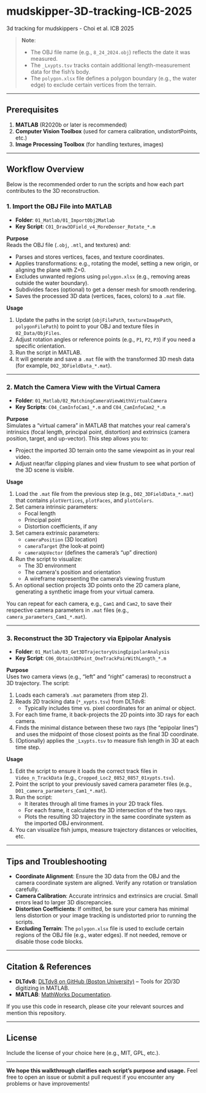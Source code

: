 # mudskipper-3D-tracking-ICB-2025
3d tracking for mudskippers - Choi et al. ICB 2025

> **Note**:  
> - The OBJ file name (e.g., `8_24_2024.obj`) reflects the date it was measured.  
> - The `_Lxypts.tsv` tracks contain additional length-measurement data for the fish’s body.  
> - The `polygon.xlsx` file defines a polygon boundary (e.g., the water edge) to exclude certain vertices from the terrain.

---

## Prerequisites

1. **MATLAB** (R2020b or later is recommended)  
2. **Computer Vision Toolbox** (used for camera calibration, undistortPoints, etc.)  
3. **Image Processing Toolbox** (for handling textures, images)  

---

## Workflow Overview

Below is the recommended order to run the scripts and how each part contributes to the 3D reconstruction.

### 1. Import the OBJ File into MATLAB

- **Folder**: `01_Matlab/01_ImportObj2Matlab`  
- **Key Script**: `C01_Draw3DField_v4_MoreDenser_Rotate_*.m`

**Purpose**  
Reads the OBJ file (`.obj`, `.mtl`, and textures) and:
- Parses and stores vertices, faces, and texture coordinates.
- Applies transformations: e.g., rotating the model, setting a new origin, or aligning the plane with Z=0.
- Excludes unwanted regions using `polygon.xlsx` (e.g., removing areas outside the water boundary).
- Subdivides faces (optional) to get a denser mesh for smooth rendering.
- Saves the processed 3D data (vertices, faces, colors) to a `.mat` file.

**Usage**  
1. Update the paths in the script (`objFilePath`, `textureImagePath`, `polygonFilePath`) to point to your OBJ and texture files in `02_Data/ObjFiles`.
2. Adjust rotation angles or reference points (e.g., `P1`, `P2`, `P3`) if you need a specific orientation.
3. Run the script in MATLAB.  
4. It will generate and save a `.mat` file with the transformed 3D mesh data (for example, `D02_3DFieldData_*.mat`).

---

### 2. Match the Camera View with the Virtual Camera

- **Folder**: `01_Matlab/02_MatchingCameraViewWithVirtualCamera`  
- **Key Scripts**: `C04_CamInfoCam1_*.m` and `C04_CamInfoCam2_*.m`

**Purpose**  
Simulates a “virtual camera” in MATLAB that matches your real camera's intrinsics (focal length, principal point, distortion) and extrinsics (camera position, target, and up-vector). This step allows you to:
- Project the imported 3D terrain onto the same viewpoint as in your real video.
- Adjust near/far clipping planes and view frustum to see what portion of the 3D scene is visible.

**Usage**  
1. Load the `.mat` file from the previous step (e.g., `D02_3DFieldData_*.mat`) that contains `plotVertices`, `plotFaces`, and `plotColors`.
2. Set camera intrinsic parameters:
   - Focal length
   - Principal point
   - Distortion coefficients, if any  
3. Set camera extrinsic parameters:
   - `cameraPosition` (3D location)
   - `cameraTarget` (the look-at point)
   - `cameraUpVector` (defines the camera’s “up” direction)
4. Run the script to visualize:
   - The 3D environment
   - The camera's position and orientation
   - A wireframe representing the camera’s viewing frustum
5. An optional section projects 3D points onto the 2D camera plane, generating a synthetic image from your virtual camera.

You can repeat for each camera, e.g., `Cam1` and `Cam2`, to save their respective camera parameters in `.mat` files (e.g., `camera_parameters_Cam1_*.mat`).

---

### 3. Reconstruct the 3D Trajectory via Epipolar Analysis

- **Folder**: `01_Matlab/03_Get3DTrajectoryUsingEpipolarAnalysis`  
- **Key Script**: `C06_Obtain3DPoint_OneTrackPairWithLength_*.m`

**Purpose**  
Uses two camera views (e.g., “left” and “right” cameras) to reconstruct a 3D trajectory. The script:
1. Loads each camera’s `.mat` parameters (from step 2).
2. Reads 2D tracking data (`*_xypts.tsv`) from DLTdv8:
   - Typically includes time vs. pixel coordinates for an animal or object.
3. For each time frame, it back-projects the 2D points into 3D rays for each camera.
4. Finds the minimal distance between these two rays (the “epipolar lines”) and uses the midpoint of those closest points as the final 3D coordinate.
5. (Optionally) applies the `_Lxypts.tsv` to measure fish length in 3D at each time step.

**Usage**  
1. Edit the script to ensure it loads the correct track files in `Video_n_TrackData` (e.g., `Cropped_Loc2_0852_0857_01xypts.tsv`).
2. Point the script to your previously saved camera parameter files (e.g., `D01_camera_parameters_Cam1_*.mat`).
3. Run the script:
   - It iterates through all time frames in your 2D track files.
   - For each frame, it calculates the 3D intersection of the two rays.
   - Plots the resulting 3D trajectory in the same coordinate system as the imported OBJ environment.
4. You can visualize fish jumps, measure trajectory distances or velocities, etc.

---

## Tips and Troubleshooting

- **Coordinate Alignment**: Ensure the 3D data from the OBJ and the camera coordinate system are aligned. Verify any rotation or translation carefully.
- **Camera Calibration**: Accurate intrinsics and extrinsics are crucial. Small errors lead to larger 3D discrepancies.
- **Distortion Coefficients**: If omitted, be sure your camera has minimal lens distortion or your image tracking is undistorted prior to running the scripts.
- **Excluding Terrain**: The `polygon.xlsx` file is used to exclude certain regions of the OBJ file (e.g., water edges). If not needed, remove or disable those code blocks.

---

## Citation & References

- **DLTdv8**: [DLTdv8 on GitHub (Boston University)](http://www.unc.edu/~thedrick/dltdv/) – Tools for 2D/3D digitizing in MATLAB.  
- **MATLAB**: [MathWorks Documentation](https://www.mathworks.com/help/).

If you use this code in research, please cite your relevant sources and mention this repository.

---

## License

Include the license of your choice here (e.g., MIT, GPL, etc.).

---

**We hope this walkthrough clarifies each script’s purpose and usage.** Feel free to open an issue or submit a pull request if you encounter any problems or have improvements!
